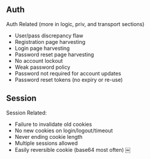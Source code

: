 

## Auth

Auth Related (more in logic, priv, and transport sections)

- User/pass discrepancy flaw
- Registration page harvesting
- Login page harvesting
- Password reset page harvesting
- No account lockout
- Weak password policy
- Password not required for account updates
- Password reset tokens (no expiry or re-use)

## Session

Session Related:
- Failure to invalidate old cookies
- No new cookies on login/logout/timeout
- Never ending cookie length
- Multiple sessions allowed
- Easily reversible cookie (base64 most often)
￼
